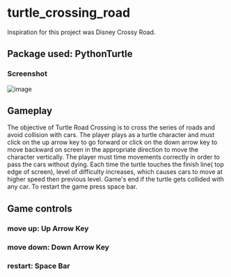 # turtle_crossing_road
Inspiration for this project was Disney Crossy Road.

## Package used: PythonTurtle

### Screenshot
![image](https://user-images.githubusercontent.com/79990118/110200098-29f98a00-7e82-11eb-825e-db75a61199a7.png)

## Gameplay
The objective of Turtle Road Crossing  is to cross the series of roads and avoid collision with cars. The player plays as a  turtle character and must click on the up arrow key to go forward or  click on the down arrow key to move backward on screen in the appropriate direction to move the character vertically. The player must time movements correctly in order to pass the cars without dying. Each time the turtle touches the finish line( top edge of screen), level of difficulty increases, which causes cars to move at higher speed then previous level. Game's end if the turtle gets collided with any car. To restart the game press space bar. 

## Game controls

### move up:  Up Arrow Key
### move down: Down Arrow Key
### restart: Space Bar

